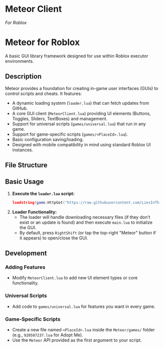 # Meteor Client 
*For Roblox*

# Meteor for Roblox

A basic GUI library framework designed for use within Roblox executor environments.

## Description

Meteor provides a foundation for creating in-game user interfaces (GUIs) to control scripts and cheats. It features:

*   A dynamic loading system (`loader.lua`) that can fetch updates from GitHub.
*   A core GUI client (`MeteorClient.lua`) providing UI elements (Buttons, Toggles, Sliders, TextBoxes) and management.
*   Support for universal scripts (`games/universal.lua`) that run in any game.
*   Support for game-specific scripts (`games/<PlaceId>.lua`).
*   Basic configuration saving/loading.
*   Designed with mobile compatibility in mind using standard Roblox UI instances.

## File Structure

## Basic Usage

1. **Execute the `loader.lua` script:**
    ```lua
    loadstring(game:HttpGet("https://raw.githubusercontent.com/LiesInTheDarkness/MeteorForRoblox/refs/heads/main/loader.lua"))()
    ```
2. **Loader Functionality:**
    - The loader will handle downloading necessary files (if they don't exist or an update is found) and then execute `main.lua` to initialize the GUI.
    - By default, press `RightShift` (or tap the top-right "Meteor" button if it appears) to open/close the GUI.

## Development

### Adding Features
- Modify `MeteorClient.lua` to add new UI element types or core functionality.

### Universal Scripts
- Add code to `games/universal.lua` for features you want in every game.

### Game-Specific Scripts
- Create a new file named `<PlaceId>.lua` inside the `Meteor/games/` folder (e.g., `920587237.lua` for Adopt Me).
- Use the `Meteor` API provided as the first argument to your script.
